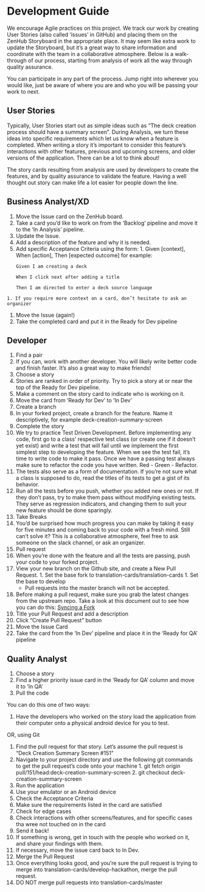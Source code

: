 # Development Guide

We encourage Agile practices on this project. We track our work by creating User Stories (also called ‘issues’ in GitHub) and placing them on the ZenHub Storyboard in the appropriate place. It may seem like extra work to update the Storyboard, but it’s a great way to share information and coordinate with the team in a collaborative atmosphere. Below is a walk-through of our process, starting from analysis of work all the way through quality assurance.

You can participate in any part of the process. Jump right into wherever you would like, just be aware of where you are and who you will be passing your work to next.

## User Stories
Typically, User Stories start out as simple ideas such as “The deck creation process should have a summary screen”. During Analysis, we turn these ideas into specific requirements which let us know when a feature is completed. When writing a story it’s important to consider this feature’s interactions with other features, previous and upcoming screens, and older versions of the application. There can be a lot to think about!

The story cards resulting from analysis are used by developers to create the features, and by quality assurance to validate the feature. Having a well thought out story can make life a lot easier for people down the line.

## Business Analyst/XD
1. Move the Issue card on the ZenHub board.
  1. Take a card you’d like to work on from the ‘Backlog’ pipeline and move it to the ‘In Analysis’ pipeline.
1. Update the Issue.
  1. Add a description of the feature and why it is needed.
  1. Add specific Acceptance Criteria using the form:
    1. Given [context], When [action], Then [expected outcome] for example:
      ```
      Given I am creating a deck
    
      When I click next after adding a title
    
      Then I am directed to enter a deck source language
      ```
    1. If you require more context on a card, don’t hesitate to ask an organizer
1. Move the Issue (again!)
  1. Take the completed card and put it in the Ready for Dev pipeline

## Developer
1. Find a pair
  1. If you can, work with another developer. You will likely write better code and finish faster. It’s also a great way to make friends!
2. Choose a story
  1. Stories are ranked in order of priority. Try to pick a story at or near the top of the Ready for Dev pipeline.
  1. Make a comment on the story card to indicate who is working on it.
  1. Move the card from ‘Ready for Dev’ to ‘In Dev’
3. Create a branch
  1. In your forked project, create a branch for the feature. Name it descriptively, for example deck-creation-summary-screen
4. Complete the story
  1. We try to practice Test Driven Development. Before implementing any code, first go to a class’ respective test class (or create one if it doesn’t yet exist) and write a test that will fail until we implement the first simplest step to developing the feature. When we see the test fail, it’s time to write code to make it pass. Once we have a passing test always make sure to refactor the code you have written. Red - Green - Refactor.
  1. The tests also serve as a form of documentation. If you’re not sure what a class is supposed to do, read the titles of its tests to get a gist of its behavior.
  1. Run all the tests before you push, whether you added new ones or not. If they don’t pass, try to make them pass without modifying existing tests. They serve as regression indicators, and changing them to suit your new feature should be done sparingly.
5. Take Breaks
  1. You’d be surprised how much progress you can make by taking it easy for five minutes and coming back to your code with a fresh mind. Still can’t solve it? This is a collaborative atmosphere, feel free to ask someone on the slack channel, or ask an organizer.
6. Pull request
  1. When you’re done with the feature and all the tests are passing, push your code to your forked project.
  2. View your new branch on the Github site, and create a New Pull Request.
    1. Set the base fork to translation-cards/translation-cards
    1. Set the base to develop 
      * Pull requests into the master branch will not be accepted. 
  3. Before making a pull request, make sure you grab the latest changes from the upstream repo. Take a look at this document out to see how you can do this: [Syncing a Fork](https://help.github.com/articles/syncing-a-fork/)
  4. Title your Pull Request and add a description
  5. Click “Create Pull Request” button
7. Move the Issue Card
  1. Take the card from the ‘In Dev’ pipeline and place it in the ‘Ready for QA’ pipeline

## Quality Analyst
1. Choose a story
  1. Find a higher priority issue card in the ‘Ready for QA’ column and move it to ‘In QA’
2. Pull the code
  
  You can do this one of two ways:
  1. Have the developers who worked on the story load the application from their computer onto a physical android device for you to test.
  
  OR, using Git

  1. Find the pull request for that story. Let’s assume the pull request is “Deck Creation Summary Screen #151”
  2. Navigate to your project directory and use the following git commands to get the pull request’s code onto your machine
    1. git fetch origin pull/151/head:deck-creation-summary-screen
    2. git checkout deck-creation-summary-screen
3. Run the application
  1. Use your emulator or an Android device
4. Check the Acceptance Criteria
  1. Make sure the requirements listed in the card are satisfied
5. Check for edge cases
  1. Check interactions with other screens/features, and for specific cases tha wree not touched on in the card
6. Send it back!
  1. If something is wrong, get in touch with the people who worked on it, and share your findings with them.
  2. If necessary, move the issue card back to In Dev.
7. Merge the Pull Request
  1. Once everything looks good, and you’re sure the pull request is trying to merge into translation-cards/develop-hackathon, merge the pull request.
  2. DO NOT merge pull requests into translation-cards/master
